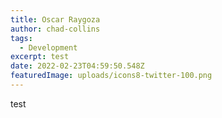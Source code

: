 ```yaml
---
title: Oscar Raygoza
author: chad-collins
tags:
  - Development
excerpt: test
date: 2022-02-23T04:59:50.548Z
featuredImage: uploads/icons8-twitter-100.png
---
```

test